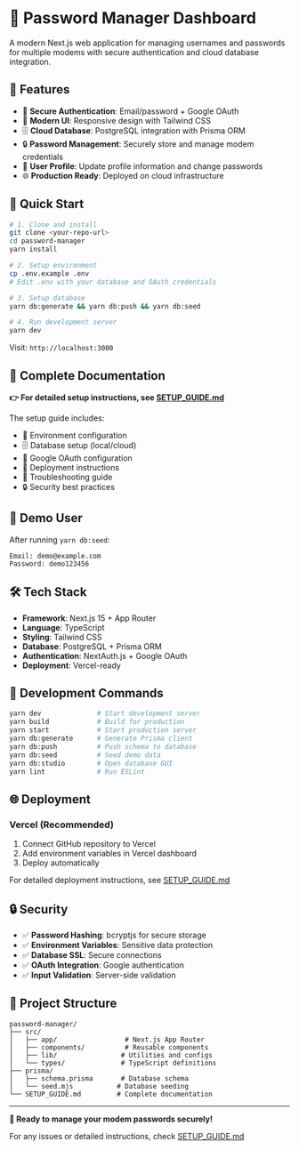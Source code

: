 # 🔐 Password Manager Dashboard

A modern Next.js web application for managing usernames and passwords for multiple modems with secure authentication and cloud database integration.

## 🎯 Features

- 🔐 **Secure Authentication**: Email/password + Google OAuth
- 📱 **Modern UI**: Responsive design with Tailwind CSS  
- 🗄️ **Cloud Database**: PostgreSQL integration with Prisma ORM
- 🔒 **Password Management**: Securely store and manage modem credentials
- 👤 **User Profile**: Update profile information and change passwords
- 🌐 **Production Ready**: Deployed on cloud infrastructure

## 🚀 Quick Start

```bash
# 1. Clone and install
git clone <your-repo-url>
cd password-manager
yarn install

# 2. Setup environment
cp .env.example .env
# Edit .env with your database and OAuth credentials

# 3. Setup database
yarn db:generate && yarn db:push && yarn db:seed

# 4. Run development server
yarn dev
```

Visit: `http://localhost:3000`

## 📖 Complete Documentation

**👉 For detailed setup instructions, see [SETUP_GUIDE.md](./SETUP_GUIDE.md)**

The setup guide includes:
- 🔧 Environment configuration
- 🗄️ Database setup (local/cloud)
- 🔑 Google OAuth configuration
- 🚀 Deployment instructions
- 🔧 Troubleshooting guide
- 🔒 Security best practices

## 👤 Demo User

After running `yarn db:seed`:
```
Email: demo@example.com
Password: demo123456
```

## 🛠️ Tech Stack

- **Framework**: Next.js 15 + App Router
- **Language**: TypeScript
- **Styling**: Tailwind CSS
- **Database**: PostgreSQL + Prisma ORM
- **Authentication**: NextAuth.js + Google OAuth
- **Deployment**: Vercel-ready

## 🔧 Development Commands

```bash
yarn dev              # Start development server
yarn build            # Build for production
yarn start            # Start production server
yarn db:generate      # Generate Prisma client
yarn db:push          # Push schema to database
yarn db:seed          # Seed demo data
yarn db:studio        # Open database GUI
yarn lint             # Run ESLint
```

## 🌐 Deployment

### Vercel (Recommended)
1. Connect GitHub repository to Vercel
2. Add environment variables in Vercel dashboard
3. Deploy automatically

For detailed deployment instructions, see [SETUP_GUIDE.md](./SETUP_GUIDE.md#-deployment)

## 🔒 Security

- ✅ **Password Hashing**: bcryptjs for secure storage
- ✅ **Environment Variables**: Sensitive data protection
- ✅ **Database SSL**: Secure connections
- ✅ **OAuth Integration**: Google authentication
- ✅ **Input Validation**: Server-side validation

## 📁 Project Structure

```
password-manager/
├── src/
│   ├── app/                 # Next.js App Router
│   ├── components/          # Reusable components
│   ├── lib/                # Utilities and configs
│   └── types/              # TypeScript definitions
├── prisma/
│   ├── schema.prisma       # Database schema
│   └── seed.mjs           # Database seeding
└── SETUP_GUIDE.md         # Complete documentation
```

---

**🎉 Ready to manage your modem passwords securely!**

For any issues or detailed instructions, check [SETUP_GUIDE.md](./SETUP_GUIDE.md)
